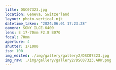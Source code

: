 ```yaml
---
title: DSC07323.jpg
location: Geneva, Switzerland
layout: photo-vertical.njk
datetime_taken: "2024:06:01 17:23:28"
camera: SONY ILCE-6400
lens: E 17-70mm F2.8 B070
focal: 70mm
aperture: 4
shutter: 1/1000
iso: 100
img_edited: ./img/gallery/gallery2/DSC07323.jpg
img_raw: ./img/gallery/gallery2/DSC07323.ARW.png
---
```

